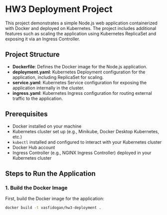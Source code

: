 # HW3 Deployment Project

This project demonstrates a simple Node.js web application containerized with Docker and deployed on Kubernetes. The project includes additional features such as scaling the application using Kubernetes ReplicaSet and exposing it via an Ingress Controller.

## Project Structure

- **Dockerfile**: Defines the Docker image for the Node.js application.
- **deployment.yaml**: Kubernetes Deployment configuration for the application, including ReplicaSet for scaling.
- **service.yaml**: Kubernetes Service configuration for exposing the application internally in the cluster.
- **ingress.yaml**: Kubernetes Ingress configuration for routing external traffic to the application.

## Prerequisites

- Docker installed on your machine
- Kubernetes cluster set up (e.g., Minikube, Docker Desktop Kubernetes, etc.)
- `kubectl` installed and configured to interact with your Kubernetes cluster
- Docker Hub account
- Ingress Controller (e.g., NGINX Ingress Controller) deployed in your Kubernetes cluster

## Steps to Run the Application

### 1. Build the Docker Image

First, build the Docker image for the application:

```bash
docker build -t vasfidogan/hw3-deployment .

